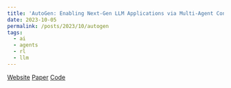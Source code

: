 ```yaml
---
title: 'AutoGen: Enabling Next-Gen LLM Applications via Multi-Agent Conversation'
date: 2023-10-05
permalink: /posts/2023/10/autogen
tags:
  - ai
  - agents
  - rl
  - llm
---
```


[Website](https://microsoft.github.io/autogen/)
[Paper](https://arxiv.org/pdf/2308.08155.pdf)
[Code](https://github.com/microsoft/autogen)